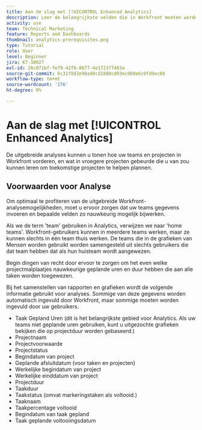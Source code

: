 ```yaml
---
title: Aan de slag met [!UICONTROL Enhanced Analytics]
description: Leer de belangrijkste velden die in Workfront moeten worden bijgewerkt, zodat de uitgebreide analyse u laat zien hoe uw teams en projecten vorderen in Workfront.
activity: use
team: Technical Marketing
feature: Reports and Dashboards
thumbnail: analytics-prerequisites.png
type: Tutorial
role: User
level: Beginner
jira: KT-10027
exl-id: 26c071bf-fe79-42f8-8677-4e172377483a
source-git-commit: 6c31f8d2e98ad8cd1880cd03ec0b0e6c0fd9ec09
workflow-type: tm+mt
source-wordcount: '276'
ht-degree: 0%

---
```


# Aan de slag met [!UICONTROL Enhanced Analytics]

De uitgebreide analyses kunnen u tonen hoe uw teams en projecten in Workfront vorderen, en wat in vroegere projecten gebeurde die u van zou kunnen leren om toekomstige projecten te helpen plannen.

## Voorwaarden voor Analyse

Om optimaal te profiteren van de uitgebreide Workfront-analysemogelijkheden, moet u ervoor zorgen dat uw teams gegevens invoeren en bepaalde velden zo nauwkeurig mogelijk bijwerken.

Als we de term &#39;team&#39; gebruiken in Analytics, verwijzen we naar &#39;home teams&#39;. Workfront-gebruikers kunnen in meerdere teams werken, maar ze kunnen slechts in één team thuis werken. De teams die in de grafieken van Mensen worden gebruikt worden samengesteld uit slechts gebruikers die dat team hebben dat als hun huisteam wordt aangewezen.

Begin dingen van recht door ervoor te zorgen om het even welke projectmalplaatjes nauwkeurige geplande uren en duur hebben die aan alle taken worden toegewezen.

Bij het samenstellen van rapporten en grafieken wordt de volgende informatie gebruikt voor analyses. Sommige van deze gegevens worden automatisch ingevuld door Workfront, maar sommige moeten worden ingevuld door uw gebruikers.

* Taak Gepland Uren (dit is het belangrijkste gebied voor Analytics. Als uw teams niet geplande uren gebruiken, kunt u uitgezochte grafieken bekijken die op projectduur worden gebaseerd.)
* Projectnaam
* Projectvoorwaarde
* Projectstatus
* Begindatum van project
* Geplande afsluitdatum (voor taken en projecten)
* Werkelijke begindatum van project
* Werkelijke einddatum van project
* Projectduur
* Taakduur
* Taakstatus (omvat markeringstaken als voltooid.)
* Taaknaam
* Taakpercentage voltooid
* Begindatum van taak gepland
* Taak geplande voltooiingsdatum
